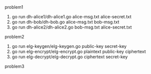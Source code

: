 problem1
1.  go run dh-alice1/dh-alice1.go alice-msg.txt alice-secret.txt
2.  go run dh-bob/dh-bob.go alice-msg.txt bob-msg.txt
3.  go run dh-alice2/dh-alice2.go bob-msg.txt alice-secret.txt

problem2
1. go run elg-keygen/elg-keygen.go public-key secret-key
2. go run elg-encrypt/elg-encrypt.go plaintext public-key ciphertext
3. go run elg-decrypt/elg-decrypt.go ciphertext secret-key 

problem3
